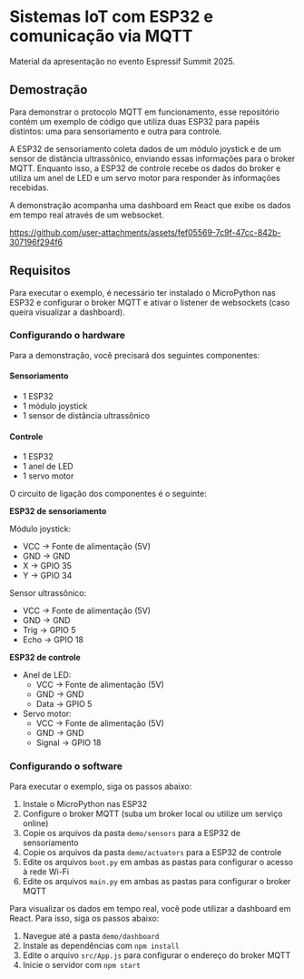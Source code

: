 # Sistemas IoT com ESP32 e comunicação via MQTT
Material da apresentação no evento Espressif Summit 2025.

## Demostração
Para demonstrar o protocolo MQTT em funcionamento, esse repositório contém um exemplo de código
que utiliza duas ESP32 para papéis distintos: uma para sensoriamento e outra para controle.

A ESP32 de sensoriamento coleta dados de um módulo joystick e de um sensor de distância ultrassônico,
enviando essas informações para o broker MQTT. Enquanto isso, a ESP32 de controle recebe os dados do broker
e utiliza um anel de LED e um servo motor para responder às informações recebidas.

A demonstração acompanha uma dashboard em React que exibe os dados em tempo real através de um websocket.

https://github.com/user-attachments/assets/fef05569-7c9f-47cc-842b-307196f294f6

## Requisitos
Para executar o exemplo, é necessário ter instalado o MicroPython nas ESP32 e configurar o broker MQTT e ativar o listener de websockets (caso queira visualizar a dashboard).

### Configurando o hardware
Para a demonstração, você precisará dos seguintes componentes:

#### Sensoriamento
- 1 ESP32
- 1 módulo joystick
- 1 sensor de distância ultrassônico

#### Controle
- 1 ESP32
- 1 anel de LED
- 1 servo motor

O circuito de ligação dos componentes é o seguinte:

**ESP32 de sensoriamento**

Módulo joystick:
- VCC -> Fonte de alimentação (5V)
- GND -> GND
- X -> GPIO 35
- Y -> GPIO 34

Sensor ultrassônico:
- VCC -> Fonte de alimentação (5V)
- GND -> GND
- Trig -> GPIO 5
- Echo -> GPIO 18

**ESP32 de controle**

- Anel de LED:
    - VCC -> Fonte de alimentação (5V)
    - GND -> GND
    - Data -> GPIO 5
- Servo motor:
    - VCC -> Fonte de alimentação (5V)
    - GND -> GND
    - Signal -> GPIO 18


### Configurando o software
Para executar o exemplo, siga os passos abaixo:
1. Instale o MicroPython nas ESP32
2. Configure o broker MQTT (suba um broker local ou utilize um serviço online)
3. Copie os arquivos da pasta `demo/sensors` para a ESP32 de sensoriamento
4. Copie os arquivos da pasta `demo/actuators` para a ESP32 de controle
5. Edite os arquivos `boot.py` em ambas as pastas para configurar o acesso à rede Wi-Fi
6. Edite os arquivos `main.py` em ambas as pastas para configurar o broker MQTT

Para visualizar os dados em tempo real, você pode utilizar a dashboard em React. Para isso, siga os passos abaixo:
1. Navegue até a pasta `demo/dashboard`
2. Instale as dependências com `npm install`
3. Edite o arquivo `src/App.js` para configurar o endereço do broker MQTT
4. Inicie o servidor com `npm start`
